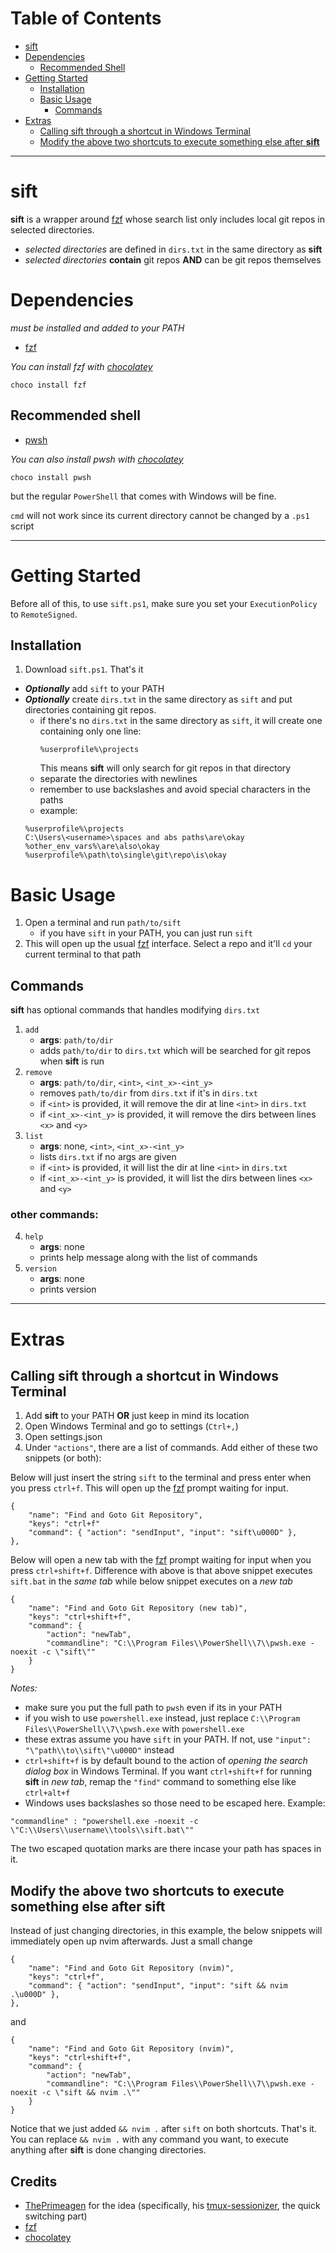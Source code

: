 # Table of Contents
- [sift](#sift)
- [Dependencies](#dependencies)
    - [Recommended Shell](#recommended-shell)
- [Getting Started](#getting-started)
    - [Installation](#installation)
    - [Basic Usage](#basic-usage)
        - [Commands](#commands)
- [Extras](#extras)
    - [Calling sift through a shortcut in Windows Terminal](#calling-sift-through-a-shortcut-in-windows-terminal)
    - [Modify the above two shortcuts to execute something else after **sift**](#modify-the-above-two-shortcuts-to-execute-something-else-after-sift)

---
# sift
**sift** is a wrapper around [fzf](https://github.com/junegunn/fzf) whose search list only includes local git repos in selected directories.
- *selected directories* are defined in `dirs.txt` in the same directory as **sift**
- *selected directories* **contain** git repos **AND** can be git repos themselves

# Dependencies
*must be installed and added to your PATH*
- [fzf](https://github.com/junegunn/fzf)

*You can install fzf with [chocolatey](https://chocolatey.org/)*
```
choco install fzf
```
## Recommended shell 
- [pwsh](https://github.com/PowerShell/PowerShell)

*You can also install pwsh with [chocolatey](https://chocolatey.org/)*
```
choco install pwsh
```
but the regular `PowerShell` that comes with Windows will be fine.

`cmd` will not work since its current directory cannot be changed by a `.ps1` script

---
# Getting Started
Before all of this, to use `sift.ps1`, make sure you set your `ExecutionPolicy` to `RemoteSigned`.
## Installation
1. Download `sift.ps1`. That's it
- ***Optionally*** add `sift` to your PATH
- ***Optionally*** create `dirs.txt` in the same directory as `sift` and put directories containing git repos.
    - if there's no `dirs.txt` in the same directory as `sift`, it will create one containing only one line:
      ```
      %userprofile%\projects
      ```
      This means **sift** will only search for git repos in that directory
    - separate the directories with newlines
    - remember to use backslashes and avoid special characters in the paths
    - example:
    ```
    %userprofile%\projects
    C:\Users\<username>\spaces and abs paths\are\okay
    %other_env_vars%\are\also\okay
    %userprofile%\path\to\single\git\repo\is\okay
    ```
# Basic Usage
1. Open a terminal and run `path/to/sift`
    - if you have `sift` in your PATH, you can just run `sift`
2. This will open up the usual [fzf](https://github.com/junegunn/fzf) interface. Select a repo and it'll `cd` your current terminal to that path

## Commands
**sift** has optional commands that handles modifying `dirs.txt`
1. `add`
    - **args**: `path/to/dir`
    - adds `path/to/dir` to `dirs.txt` which will be searched for git repos when **sift** is run
2. `remove`
    - **args**: `path/to/dir`, `<int>`, `<int_x>-<int_y>`
    - removes `path/to/dir` from `dirs.txt` if it's in `dirs.txt`
    - if `<int>` is provided, it will remove the dir at line `<int>` in `dirs.txt`
    - if `<int_x>-<int_y>` is provided, it will remove the dirs between lines `<x>` and `<y>`
3. `list`
    - **args**: none, `<int>`, `<int_x>-<int_y>`
    - lists `dirs.txt` if no args are given
    - if `<int>` is provided, it will list the dir at line `<int>` in `dirs.txt`
    - if `<int_x>-<int_y>` is provided, it will list the dirs between lines `<x>` and `<y>`

### other commands:

4. `help`
    - **args**: none
    - prints help message along with the list of commands
5. `version`
    - **args**: none
    - prints version

---
# Extras
## Calling sift through a shortcut in Windows Terminal
1. Add **sift** to your PATH **OR** just keep in mind its location
2. Open Windows Terminal and go to settings (`Ctrl+,`)
3. Open settings.json
4. Under `"actions"`, there are a list of commands. Add either of these two snippets (or both):

Below will just insert the string `sift` to the terminal and press enter when you press `ctrl+f`. This will open up the [fzf](https://github.com/junegunn/fzf) prompt waiting for input.
```
{
    "name": "Find and Goto Git Repository",
    "keys": "ctrl+f"
    "command": { "action": "sendInput", "input": "sift\u000D" },
},          
```
Below will open a new tab with the [fzf](https://github.com/junegunn/fzf) prompt waiting for input when you press `ctrl+shift+f`. Difference with above is that above snippet executes `sift.bat` in the *same tab* while below snippet executes on a *new tab*
```
{
    "name": "Find and Goto Git Repository (new tab)",
    "keys": "ctrl+shift+f",
    "command": {
        "action": "newTab",
        "commandline": "C:\\Program Files\\PowerShell\\7\\pwsh.exe -noexit -c \"sift\""
    }
}
```

*Notes:* 
- make sure you put the full path to `pwsh` even if its in your PATH
- if you wish to use `powershell.exe` instead, just replace `C:\\Program Files\\PowerShell\\7\\pwsh.exe` with `powershell.exe`
- these extras assume you have `sift` in your PATH. If not, use `"input": "\"path\\to\\sift\"\u000D"` instead
- `ctrl+shift+f` is by default bound to the action of *opening the search dialog box* in Windows Terminal. If you want `ctrl+shift+f` for running **sift** in *new tab*, remap the `"find"` command to something else like `ctrl+alt+f`
- Windows uses backslashes so those need to be escaped here. Example:
```
"commandline" : "powershell.exe -noexit -c \"C:\\Users\\username\\tools\\sift.bat\""
```
The two escaped quotation marks are there incase your path has spaces in it.

## Modify the above two shortcuts to execute something else after **sift**

Instead of just changing directories, in this example, the below snippets will immediately open up nvim afterwards. Just a small change
```
{
    "name": "Find and Goto Git Repository (nvim)",
    "keys": "ctrl+f",
    "command": { "action": "sendInput", "input": "sift && nvim .\u000D" },
}, 
```
and 
```
{
    "name": "Find and Goto Git Repository (nvim)",
    "keys": "ctrl+shift+f",
    "command": {
        "action": "newTab",
        "commandline": "C:\\Program Files\\PowerShell\\7\\pwsh.exe -noexit -c \"sift && nvim .\""
    }
}
```
Notice that we just added `&& nvim .` after `sift` on both shortcuts. That's it. You can replace `&& nvim .` with any command you want, to execute anything after **sift** is done changing directories.

## Credits
- [ThePrimeagen](https://github.com/ThePrimeagen) for the idea (specifically, his [tmux-sessionizer](https://github.com/ThePrimeagen/.dotfiles/blob/master/bin/.local/scripts/tmux-sessionizer), the quick switching part)
- [fzf](https://github.com/junegunn/fzf)
- [chocolatey](https://chocolatey.org/)

